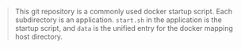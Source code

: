 > This git repository is a commonly used docker startup script. Each subdirectory is an application. `start.sh` in the application is the startup script, and `data` is the unified entry for the docker mapping host directory.